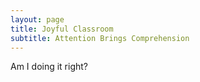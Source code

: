 ```yaml
---
layout: page
title: Joyful Classroom
subtitle: Attention Brings Comprehension
---
```

                   
Am I doing it right?
